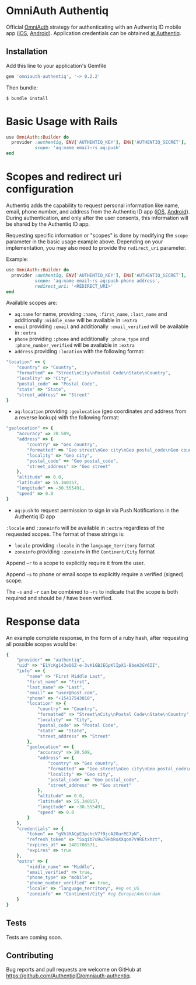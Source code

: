 # OmniAuth Authentiq

Official [OmniAuth](https://github.com/omniauth/omniauth/wiki) strategy for authenticating with an  Authentiq ID mobile app ([iOS](https://itunes.apple.com/us/app/authentiq-id/id964932341),  [Android](https://play.google.com/store/apps/details?id=com.authentiq.authentiqid)).
Application credentials can be obtained [at Authentiq](https://www.authentiq.com/register/?utm_source=github&utm_medium=readme&utm_campaign=omniauth).

## Installation

Add this line to your application's Gemfile

```ruby
gem 'omniauth-authentiq', '~> 0.2.2'
```

Then bundle:

    $ bundle install

# Basic Usage with Rails

```ruby
use OmniAuth::Builder do
  provider :authentiq, ENV['AUTHENTIQ_KEY'], ENV['AUTHENTIQ_SECRET'],
           scope: 'aq:name email~rs aq:push'
end
```

# Scopes and redirect uri configuration

Authentiq adds the capability to request personal information like name, email, phone number, and address from the Authentiq ID app ([iOS](https://itunes.apple.com/us/app/authentiq-id/id964932341),  [Android](https://play.google.com/store/apps/details?id=com.authentiq.authentiqid)).
During authentication, and only after the user consents, this information will be shared by the Authentiq ID app.

Requesting specific information or "scopes" is done by modifying the `scope` parameter in the basic usage example above.
Depending on your implementation, you may also need to provide the `redirect_uri` parameter. 

Example:
```ruby
use OmniAuth::Builder do
  provider :authentiq, ENV['AUTHENTIQ_KEY'], ENV['AUTHENTIQ_SECRET'], 
           scope: 'aq:name email~rs aq:push phone address',
           redirect_uri: '<REDIRECT_URI>'
end
```

Available scopes are: 
- `aq:name` for name, providing `:name`, `:first_name`, `:last_name` and additionally `:middle_name` will be available in `:extra`
- `email` providing `:email` and additionally `:email_verified` will be available in `:extra`
- `phone` providing `:phone` and additionally `:phone_type` and `:phone_number_verified` will be available in `:extra`
- `address` providing `:location` with the following format: 
```ruby
"location" => {
    "country" => "Country",
    "formatted" => "Street\nCity\nPostal Code\nState\nCountry",
    "locality" => "City",
    "postal_code" => "Postal Code",
    "state" => "State",
    "street_address" => "Street"
}
```
- `aq:location` providing `:geolocation` (geo coordinates and address from a reverse lookup) with the following format: 
```ruby
"geolocation" => {
    "accuracy" => 20.509,
    "address" => {
        "country" => "Geo country",
        "formatted" => "Geo street\nGeo city\nGeo postal_code\nGeo country",
        "locality" => "Geo city",
        "postal_code" => "Geo postal_code",
        "street_address" => "Geo street"
    },
    "altitude" => 0.0,
    "latitude" => 55.340157,
    "longitude" => -30.555491,
    "speed" => 0.0
}
```
- `aq:push` to request permission to sign in via Push Notifications in the Authentiq ID app

`:locale` and `:zoneinfo` will be available in `:extra` regardless of the requested scopes. The format of these strings is:
- `locale` providing `:locale` in the `language_territory` format
- `zoneinfo` providing `:zoneinfo` in the `Continent/City` format

Append `~r` to a scope to explicitly require it from the user.

Append `~s` to phone or email scope to explicitly require a verified (signed) scope.

The `~s` and `~r` can be combined to `~rs` to indicate that the scope is both required and should be / have been verified.

# Response data
An example complete response, in the form of a ruby hash, after requesting all possible scopes would be:

```ruby
{
    "provider" => "authentiq",
    "uid" => "E1YcKg143eO6Z-e-3vK1GBJEGpKlIpX1-BbeA3GY6II",
    "info" => {
        "name" => "First Middle Last",
        "first_name" => "First",
        "last_name" => "Last",
        "email" => "user@host.com",
        "phone" => "+15417543010",
        "location" => {
            "country" => "Country",
            "formatted" => "Street\nCity\nPostal Code\nState\nCountry",
            "locality" => "City",
            "postal_code" => "Postal Code",
            "state" => "State",
            "street_address" => "Street"
        },
        "geolocation" => {
            "accuracy" => 20.509,
            "address" => {
                "country" => "Geo country",
                "formatted" => "Geo street\nGeo city\nGeo postal_code\nGeo country",
                "locality" => "Geo city",
                "postal_code" => "Geo postal_code",
                "street_address" => "Geo street"
            },
            "altitude" => 0.0,
            "latitude" => 55.340157,
            "longitude" => -30.555491,
            "speed" => 0.0
        }
    },
    "credentials" => {
        "token" => "gVh3XACpE3pchcV7f9jcAJOurRE7pN",
        "refresh_token" => "5xqib7u9u79HbRoXXqom7V9REtxhzt",
        "expires_at" => 1481706571,
        "expires" => true
    },
    "extra" => {
        "middle_name" => "Middle",
        "email_verified" => true,
        "phone_type" => "mobile",
        "phone_number_verified" => true,
        "locale" => "language_territory", #eg en_US
        "zoneinfo" => "Continent/City" #eg Europe/Amsterdam
    }
}
```


## Tests

Tests are coming soon.

## Contributing

Bug reports and pull requests are welcome on GitHub at https://github.com/AuthentiqID/omniauth-authentiq.
